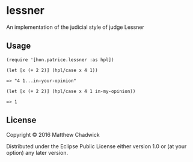 # lessner

An implementation of the judicial style of judge Lessner

## Usage

```(require '[hon.patrice.lessner :as hpl])```

```(let [x (+ 2 2)] (hpl/case x 4 1))```

```=> "4 1...in-your-opinion"```


```(let [x (+ 2 2)] (hpl/case x 4 1 in-my-opinion))```

```=> 1```

## License

Copyright © 2016 Matthew Chadwick

Distributed under the Eclipse Public License either version 1.0 or (at
your option) any later version.
